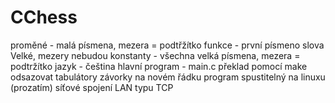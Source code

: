 # CChess

proměné - malá písmena, mezera = podtřžítko
funkce - první písmeno slova Velké, mezery nebudou
konstanty - všechna velká písmena, mezera = podtržítko
jazyk - čeština
hlavní program - main.c
překlad pomocí make
odsazovat tabulátory
závorky na novém řádku
program spustitelný na linuxu (prozatím)
síťové spojení LAN typu TCP
